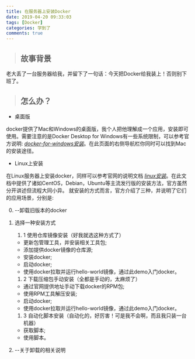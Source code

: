 ```yaml
---
title: 在服务器上安装Docker
date: 2019-04-20 09:33:03
tags: [Docker]
categories: 学到了
comments: true
---
```


> ## 故事背景

老大丢了一台服务器给我，并留下了一句话：今天把Docker给我装上！否则别下班了。

<!-- more -->

> ## 怎么办？

* 桌面版

docker提供了Mac和Windows的桌面版，我个人把他理解成一个应用，安装即可使用。需要注意的是Docker Desktop for Windows有一些系统限制，可以参考官方说明: [*docker-for-windows安装*](https://docs.docker.com/docker-for-windows/install/)。在此页面的右侧导航栏你同时可以找到Mac的安装途径。

* Linux上安装

在Linux服务器上安装docker，同样可以参考官网的说明文档 [*linux安装*](https://docs.docker.com/install/linux/docker-ce/centos/)。在此文档中提供了诸如CentOS，Debian，Ubuntu等主流发行版的安装方法，官方虽然分开讲述但流程大同小异。
就安装的方式而言，官方介绍了三种，并说明了它们的应用场景，分别是:

0. --卸载旧版本的docker

1. 选择一种安装方式

    1. 1 使用仓库镜像安装（好我就选这种方式了）
    - 更新包管理工具，并安装相关工具包;
    - 添加提供docker镜像的仓库源;
    - 安装docker;
    - 启动docker;
    - 使用docker拉取并运行hello-world镜像，通过此demo入门docker。

    1. 2 下载压缩包手动安装（全都是手动的，太麻烦了）
    - 通过官网提供地址手动下载docker的RPM包;
    - 使用RPM工具解压安装;
    - 启动docker;
    - 使用docker拉取并运行hello-world镜像，通过此demo入门docker。

    1. 3 自动化脚本安装（自动化的，好厉害！可是我不会啊，而且我只装一台机器）
    - 获取脚本;
    - 使用脚本。

2. --关于卸载的相关说明